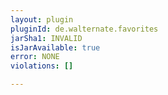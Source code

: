 ```yaml
---
layout: plugin
pluginId: de.walternate.favorites
jarSha1: INVALID
isJarAvailable: true
error: NONE
violations: []

---
```

